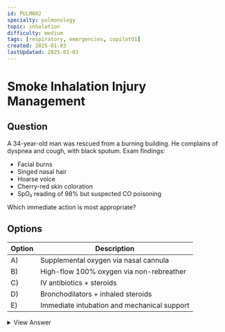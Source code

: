 ```yaml
---
id: PULM002
specialty: pulmonology
topic: inhalation
difficulty: medium
tags: [respiratory, emergencies, copilotO1]
created: 2025-01-03
lastUpdated: 2025-01-03
---
```


# Smoke Inhalation Injury Management

## Question
A 34-year-old man was rescued from a burning building. He complains of dyspnea and cough, with black sputum. Exam findings:
- Facial burns
- Singed nasal hair
- Hoarse voice
- Cherry-red skin coloration
- SpO₂ reading of 98% but suspected CO poisoning

Which immediate action is most appropriate?

## Options
| Option | Description                                 |
|--------|---------------------------------------------|
| A)     | Supplemental oxygen via nasal cannula       |
| B)     | High-flow 100% oxygen via non-rebreather    |
| C)     | IV antibiotics + steroids                   |
| D)     | Bronchodilators + inhaled steroids          |
| E)     | Immediate intubation and mechanical support |

<details>
<summary>View Answer</summary>

## Correct Answer
B

## Explanation
1. Smoke inhalation often leads to carbon monoxide (CO) poisoning.
2. Cherry-red skin and a falsely normal SpO₂ reading are classic findings.
3. Immediate high-flow 100% oxygen ensures maximal CO elimination.
4. Intubation is reserved for airway compromise or severe burns.
5. Antibiotics/steroids are not routinely given without specific indications.

## References
- NEJM 2018: "Carbon Monoxide Poisoning and Smoke Inhalation"
- CDC Guidelines for Emergency Management of Smoke Inhalation
</details>